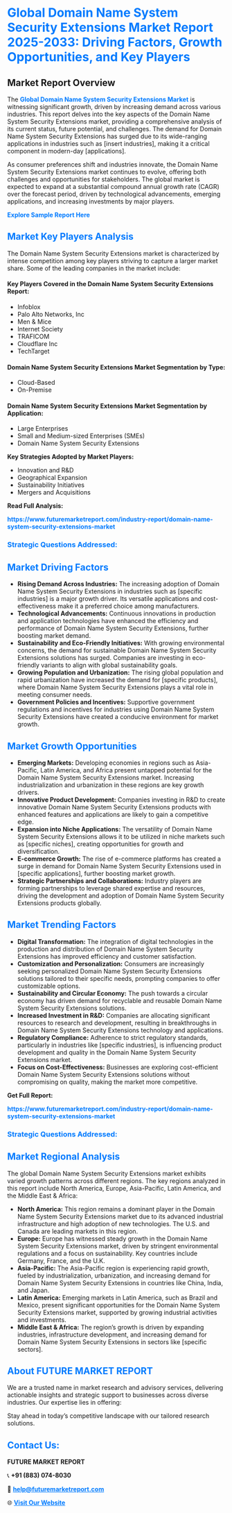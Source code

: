 <h1 style="color: #007BFF;">Global Domain Name System Security Extensions Market Report 2025-2033: Driving Factors, Growth Opportunities, and Key Players</h1>

<section id="overview">
<h2>Market Report Overview</h2>
<p>The <a href="https://www.futuremarketreport.com/industry-report/domain-name-system-security-extensions-market" style="color: #007BFF; text-decoration: none;"><strong>Global Domain Name System Security Extensions Market</strong></a> is witnessing significant growth, driven by increasing demand across various industries. This report delves into the key aspects of the Domain Name System Security Extensions market, providing a comprehensive analysis of its current status, future potential, and challenges. The demand for Domain Name System Security Extensions has surged due to its wide-ranging applications in industries such as [insert industries], making it a critical component in modern-day [applications].</p>
<p>As consumer preferences shift and industries innovate, the Domain Name System Security Extensions market continues to evolve, offering both challenges and opportunities for stakeholders. The global market is expected to expand at a substantial compound annual growth rate (CAGR) over the forecast period, driven by technological advancements, emerging applications, and increasing investments by major players.</p>
</section>

<section id="overview">
<p><a href="https://www.futuremarketreport.com/request-sample/reportId=111218" style="color: #007BFF; text-decoration: none;"><strong>Explore Sample Report Here</strong></a></p>
</section>

<section id="key-players">
<h2 style="color: #007BFF;">Market Key Players Analysis</h2>
<p>The Domain Name System Security Extensions market is characterized by intense competition among key players striving to capture a larger market share. Some of the leading companies in the market include:</p>
<h4>Key Players Covered in the Domain Name System Security Extensions Report:</h4>
<ul><li>Infoblox</li><li>Palo Alto Networks, Inc</li><li>Men &amp; Mice</li><li>Internet Society</li><li>TRAFICOM</li><li>Cloudflare Inc</li><li>TechTarget</li></ul>
<h4>Domain Name System Security Extensions Market Segmentation by Type:</h4>
<ul><li>Cloud-Based</li><li>On-Premise</li></ul>

<h4>Domain Name System Security Extensions Market Segmentation by Application:</h4>
<ul><li>Large Enterprises</li><li>Small and Medium-sized Enterprises (SMEs)</li><li>Domain Name System Security Extensions</li></ul>
<p><strong>Key Strategies Adopted by Market Players:</strong></p>
<ul>
<li>Innovation and R&D</li>
<li>Geographical Expansion</li>
<li>Sustainability Initiatives</li>
<li>Mergers and Acquisitions</li>
</ul>
</section>

<section>
<p><strong>Read Full Analysis: </strong></p><a href="https://www.futuremarketreport.com/industry-report/domain-name-system-security-extensions-market" style="color: #007BFF; text-decoration: none;"><strong>https://www.futuremarketreport.com/industry-report/domain-name-system-security-extensions-market</strong></a>
<h3 style="color: #007BFF;">Strategic Questions Addressed:</h3>
</section>

<section id="driving-factors">
<h2 style="color: #007BFF;">Market Driving Factors</h2>
<ul>
<li><strong>Rising Demand Across Industries:</strong> The increasing adoption of Domain Name System Security Extensions in industries such as [specific industries] is a major growth driver. Its versatile applications and cost-effectiveness make it a preferred choice among manufacturers.</li>
<li><strong>Technological Advancements:</strong> Continuous innovations in production and application technologies have enhanced the efficiency and performance of Domain Name System Security Extensions, further boosting market demand.</li>
<li><strong>Sustainability and Eco-Friendly Initiatives:</strong> With growing environmental concerns, the demand for sustainable Domain Name System Security Extensions solutions has surged. Companies are investing in eco-friendly variants to align with global sustainability goals.</li>
<li><strong>Growing Population and Urbanization:</strong> The rising global population and rapid urbanization have increased the demand for [specific products], where Domain Name System Security Extensions plays a vital role in meeting consumer needs.</li>
<li><strong>Government Policies and Incentives:</strong> Supportive government regulations and incentives for industries using Domain Name System Security Extensions have created a conducive environment for market growth.</li>
</ul>
</section>

<section id="growth-opportunities">
<h2 style="color: #007BFF;">Market Growth Opportunities</h2>
<ul>
<li><strong>Emerging Markets:</strong> Developing economies in regions such as Asia-Pacific, Latin America, and Africa present untapped potential for the Domain Name System Security Extensions market. Increasing industrialization and urbanization in these regions are key growth drivers.</li>
<li><strong>Innovative Product Development:</strong> Companies investing in R&D to create innovative Domain Name System Security Extensions products with enhanced features and applications are likely to gain a competitive edge.</li>
<li><strong>Expansion into Niche Applications:</strong> The versatility of Domain Name System Security Extensions allows it to be utilized in niche markets such as [specific niches], creating opportunities for growth and diversification.</li>
<li><strong>E-commerce Growth:</strong> The rise of e-commerce platforms has created a surge in demand for Domain Name System Security Extensions used in [specific applications], further boosting market growth.</li>
<li><strong>Strategic Partnerships and Collaborations:</strong> Industry players are forming partnerships to leverage shared expertise and resources, driving the development and adoption of Domain Name System Security Extensions products globally.</li>
</ul>
</section>

<section id="trending-factors">
<h2 style="color: #007BFF;">Market Trending Factors</h2>
<ul>
<li><strong>Digital Transformation:</strong> The integration of digital technologies in the production and distribution of Domain Name System Security Extensions has improved efficiency and customer satisfaction.</li>
<li><strong>Customization and Personalization:</strong> Consumers are increasingly seeking personalized Domain Name System Security Extensions solutions tailored to their specific needs, prompting companies to offer customizable options.</li>
<li><strong>Sustainability and Circular Economy:</strong> The push towards a circular economy has driven demand for recyclable and reusable Domain Name System Security Extensions solutions.</li>
<li><strong>Increased Investment in R&D:</strong> Companies are allocating significant resources to research and development, resulting in breakthroughs in Domain Name System Security Extensions technology and applications.</li>
<li><strong>Regulatory Compliance:</strong> Adherence to strict regulatory standards, particularly in industries like [specific industries], is influencing product development and quality in the Domain Name System Security Extensions market.</li>
<li><strong>Focus on Cost-Effectiveness:</strong> Businesses are exploring cost-efficient Domain Name System Security Extensions solutions without compromising on quality, making the market more competitive.</li>
</ul>
</section>

<section>
<p><strong>Get Full Report: </strong></p><a href="https://www.futuremarketreport.com/industry-report/domain-name-system-security-extensions-market" style="color: #007BFF; text-decoration: none;"><strong>https://www.futuremarketreport.com/industry-report/domain-name-system-security-extensions-market</strong></a>
<h3 style="color: #007BFF;">Strategic Questions Addressed:</h3>
</section>


<section id="regional-analysis">
<h2 style="color: #007BFF;">Market Regional Analysis</h2>
<p>The global Domain Name System Security Extensions market exhibits varied growth patterns across different regions. The key regions analyzed in this report include North America, Europe, Asia-Pacific, Latin America, and the Middle East & Africa:</p>
<ul>
<li><strong>North America:</strong> This region remains a dominant player in the Domain Name System Security Extensions market due to its advanced industrial infrastructure and high adoption of new technologies. The U.S. and Canada are leading markets in this region.</li>
<li><strong>Europe:</strong> Europe has witnessed steady growth in the Domain Name System Security Extensions market, driven by stringent environmental regulations and a focus on sustainability. Key countries include Germany, France, and the U.K.</li>
<li><strong>Asia-Pacific:</strong> The Asia-Pacific region is experiencing rapid growth, fueled by industrialization, urbanization, and increasing demand for Domain Name System Security Extensions in countries like China, India, and Japan.</li>
<li><strong>Latin America:</strong> Emerging markets in Latin America, such as Brazil and Mexico, present significant opportunities for the Domain Name System Security Extensions market, supported by growing industrial activities and investments.</li>
<li><strong>Middle East & Africa:</strong> The region’s growth is driven by expanding industries, infrastructure development, and increasing demand for Domain Name System Security Extensions in sectors like [specific sectors].</li>
</ul>
</section>

<footer>
<h2 style="color: #007BFF;">About FUTURE MARKET REPORT</h2>
<p>We are a trusted name in market research and advisory services, delivering actionable insights and strategic support to businesses across diverse industries. Our expertise lies in offering:</p>

<p>Stay ahead in today’s competitive landscape with our tailored research solutions.</p>

<h2 style="color: #007BFF;">Contact Us:</h2>
<p><strong>FUTURE MARKET REPORT</strong></p>
<p>📞 <strong>+91 (883) 074-8030</strong></p>
<p>📧 <strong><a href="mailto:help@futuremarketreport.com" style="color: #007BFF;">help@futuremarketreport.com</a></strong></p>
<p>🌐 <strong><a href="https://www.futuremarketreport.com/" style="color: #007BFF;">Visit Our Website</a></strong></p>
</footer>